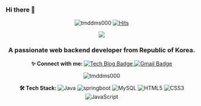 ### Hi there 👋

<!--
**tmddms000/tmddms000** is a ✨ _special_ ✨ repository because its `README.md` (this file) appears on your GitHub profile.

Here are some ideas to get you started:

- 🔭 I’m currently working on ...
- 🌱 I’m currently learning ...
- 👯 I’m looking to collaborate on ...
- 🤔 I’m looking for help with ...
- 💬 Ask me about ...
- 📫 How to reach me: ...
- 😄 Pronouns: ...
- ⚡ Fun fact: ...
-->

<p align="center">
  <img alt="tmddms000" src="https://komarev.com/ghpvc/?username=tmddms000&label=Profile%20views&color=0e75b6&style=flat" />
  <a href="https://hits.seeyoufarm.com">
    <img alt="Hits" src="https://hits.seeyoufarm.com/api/count/incr/badge.svg?url=https%3A%2F%2Fgithub.com%2Ftmddms000%2Fhit-counter&count_bg=%2379C83D&title_bg=%23555555&icon=&icon_color=%23E7E7E7&title=hits&edge_flat=false" />
  </a>
</p>

<p align="center">
  <img src="https://capsule-render.vercel.app/api?type=waving&color=auto&height=300&section=header&text=Hi👋,%20I'm%20Seungeun%20Lee.&fontSize=70" />
  <h3 align="center">A passionate web backend developer from Republic of Korea.</h3>
</p>

<p align="center">
  <b>✨ Connect with me: </b>
  <a href="https://velog.io/@tmddms000">
    <img alt="Tech Blog Badge" src="http://img.shields.io/badge/-Tech%20blog-black?style=flat-square&logo=github&link=https://velog.io/@tmddms000" />
  </a>
<!--   <a href="https://www.facebook.com/%EA%B0%9C%EB%B0%9C%EC%9E%90-%EC%96%80-YIAN-105291228657337">
    <img alt="Facebook Badge" src="https://img.shields.io/badge/facebook-1877f2?style=flat-square&logo=facebook&logoColor=white&link=https://www.facebook.com/%EA%B0%9C%EB%B0%9C%EC%9E%90-%EC%96%80-YIAN-105291228657337" />
  </a> -->
  <a href="mailto:oox14@naver.com">
    <img alt="Gmail Badge" src="https://img.shields.io/badge/Gmail-d14836?style=flat-square&logo=Gmail&logoColor=white&link=mailto:oox14@naver.com" />
  </a>
</p>

<p align="center">
  <img align="center" src="https://github-readme-stats.vercel.app/api?username=tmddms000&show_icons=true&locale=en" alt="tmddms000" />
</p>

<p align="center">
  <b>🛠 Tech Stack: </b>
  <img alt="Java" src="https://img.shields.io/badge/Java-007396?style=flat-square&logo=Java&logoColor=white"/>
  <img alt="springboot" src="https://img.shields.io/badge/SpringBoot-6DB33F?style=flat-square&logo=Spring&logoColor=white" />
  <img alt="MySQL" src="https://img.shields.io/badge/MySQL-4479a1?style=flat-square&logo=mysql&logoColor=white" />
  <img alt="HTML5" src="https://img.shields.io/badge/HTML5-E34F26?style=flat-square&logo=html5&logoColor=white" />
  <img alt="CSS3" src="https://img.shields.io/badge/css-1572B6?style=flat-square&logo=css3&logoColor=white" />
  <img alt="JavaScript" src="https://img.shields.io/badge/JavaScript-f7df1e?style=flat-square&logo=javascript&logoColor=black" />
</p>
